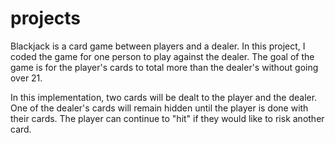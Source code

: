 # projects

Blackjack is a card game between players and a dealer. In this project, I coded the game for one person to play against the dealer. The goal of the game is for the player's cards to total more than the dealer's without going over 21.

In this implementation, two cards will be dealt to the player and the dealer. One of the dealer's cards will remain hidden until the player is done with their cards. The player can continue to "hit" if they would like to risk another card.
